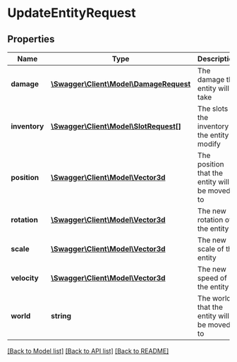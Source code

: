 # UpdateEntityRequest

## Properties
Name | Type | Description | Notes
------------ | ------------- | ------------- | -------------
**damage** | [**\Swagger\Client\Model\DamageRequest**](DamageRequest.md) | The damage the entity will take | [optional] 
**inventory** | [**\Swagger\Client\Model\SlotRequest[]**](SlotRequest.md) | The slots in the inventory of the entity to modify | [optional] 
**position** | [**\Swagger\Client\Model\Vector3d**](Vector3d.md) | The position that the entity will be moved to | [optional] 
**rotation** | [**\Swagger\Client\Model\Vector3d**](Vector3d.md) | The new rotation of the entity | [optional] 
**scale** | [**\Swagger\Client\Model\Vector3d**](Vector3d.md) | The new scale of the entity | [optional] 
**velocity** | [**\Swagger\Client\Model\Vector3d**](Vector3d.md) | The new speed of the entity | [optional] 
**world** | **string** | The world that the entity will be moved to | [optional] 

[[Back to Model list]](../README.md#documentation-for-models) [[Back to API list]](../README.md#documentation-for-api-endpoints) [[Back to README]](../README.md)



